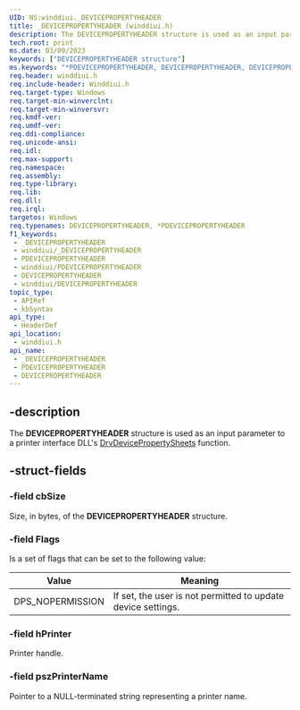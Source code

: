 ```yaml
---
UID: NS:winddiui._DEVICEPROPERTYHEADER
title: _DEVICEPROPERTYHEADER (winddiui.h)
description: The DEVICEPROPERTYHEADER structure is used as an input parameter to a printer interface DLL's DrvDevicePropertySheets function.
tech.root: print
ms.date: 03/09/2023
keywords: ["DEVICEPROPERTYHEADER structure"]
ms.keywords: "*PDEVICEPROPERTYHEADER, DEVICEPROPERTYHEADER, DEVICEPROPERTYHEADER structure [Print Devices], PDEVICEPROPERTYHEADER, PDEVICEPROPERTYHEADER structure pointer [Print Devices], _DEVICEPROPERTYHEADER, print.devicepropertyheader, print_interface-graphics_7dc4be04-e0ab-43bb-8e6d-f500cc7cf51c.xml, winddiui/DEVICEPROPERTYHEADER, winddiui/PDEVICEPROPERTYHEADER"
req.header: winddiui.h
req.include-header: Winddiui.h
req.target-type: Windows
req.target-min-winverclnt: 
req.target-min-winversvr: 
req.kmdf-ver: 
req.umdf-ver: 
req.ddi-compliance: 
req.unicode-ansi: 
req.idl: 
req.max-support: 
req.namespace: 
req.assembly: 
req.type-library: 
req.lib: 
req.dll: 
req.irql: 
targetos: Windows
req.typenames: DEVICEPROPERTYHEADER, *PDEVICEPROPERTYHEADER
f1_keywords:
 - _DEVICEPROPERTYHEADER
 - winddiui/_DEVICEPROPERTYHEADER
 - PDEVICEPROPERTYHEADER
 - winddiui/PDEVICEPROPERTYHEADER
 - DEVICEPROPERTYHEADER
 - winddiui/DEVICEPROPERTYHEADER
topic_type:
 - APIRef
 - kbSyntax
api_type:
 - HeaderDef
api_location:
 - winddiui.h
api_name:
 - _DEVICEPROPERTYHEADER
 - PDEVICEPROPERTYHEADER
 - DEVICEPROPERTYHEADER
---
```


## -description

The **DEVICEPROPERTYHEADER** structure is used as an input parameter to a printer interface DLL's [DrvDevicePropertySheets](./nf-winddiui-drvdevicepropertysheets.md) function.

## -struct-fields

### -field cbSize

Size, in bytes, of the **DEVICEPROPERTYHEADER** structure.

### -field Flags

Is a set of flags that can be set to the following value:

| Value | Meaning |
|---|---|
| DPS_NOPERMISSION | If set, the user is not permitted to update device settings. |

### -field hPrinter

Printer handle.

### -field pszPrinterName

Pointer to a NULL-terminated string representing a printer name.
